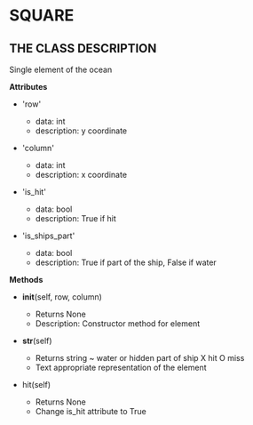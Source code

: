 # SQUARE

## THE CLASS DESCRIPTION

Single element of the ocean

__Attributes__
* 'row'
  - data: int
  - description: y coordinate

* 'column'
  - data: int
  - description: x coordinate

* 'is_hit'
  - data: bool
  - description: True if hit

* 'is_ships_part'
  - data: bool
  - description: True if part of the ship, False if water

__Methods__
* __init__(self, row, column)
  - Returns None
  - Description: Constructor method for element

* __str__(self)
  - Returns string
    ~ water or hidden part of ship
    X hit
    O miss
  - Text appropriate representation of the element

* hit(self)
  - Returns None
  - Change is_hit attribute to True
